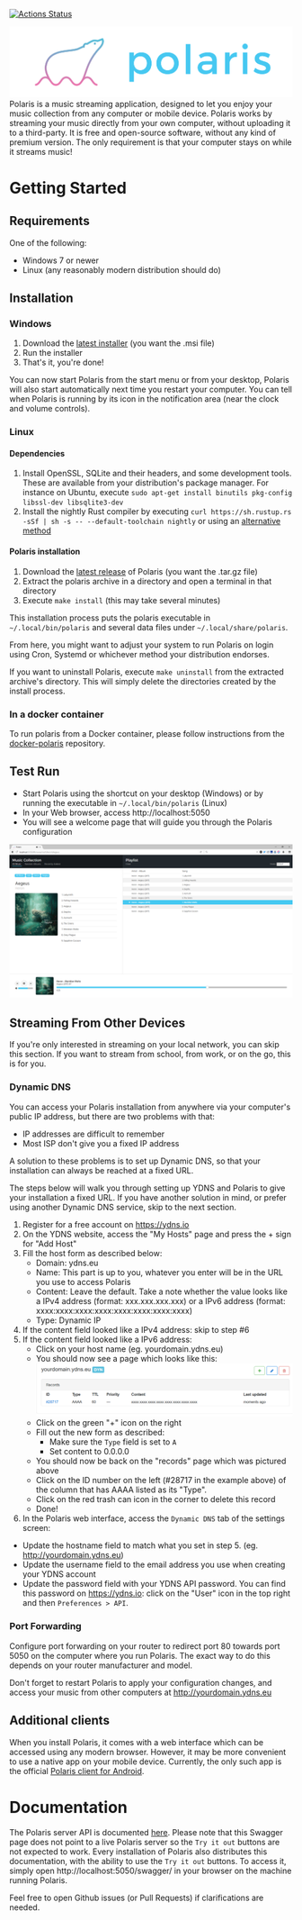 [![Actions Status](https://github.com/agersant/polaris/workflows/Build/badge.svg)](https://github.com/agersant/polaris/actions)

<img src="res/readme/logo.png?raw=true"/>
Polaris is a music streaming application, designed to let you enjoy your music collection from any computer or mobile device. Polaris works by streaming your music directly from your own computer, without uploading it to a third-party. It is free and open-source software, without any kind of premium version. The only requirement is that your computer stays on while it streams music!

# Getting Started

## Requirements

One of the following:
- Windows 7 or newer
- Linux (any reasonably modern distribution should do)

## Installation

### Windows
1. Download the [latest installer](https://github.com/agersant/polaris/releases/latest) (you want the .msi file)
2. Run the installer
3. That's it, you're done!

You can now start Polaris from the start menu or from your desktop, Polaris will also start automatically next time you restart your computer. You can tell when Polaris is running by its icon in the notification area (near the clock and volume controls).

### Linux

#### Dependencies

1. Install OpenSSL, SQLite and their headers, and some development tools. These are available from your distribution's package manager. For instance on Ubuntu, execute `sudo apt-get install binutils pkg-config libssl-dev libsqlite3-dev`
2. Install the nightly Rust compiler by executing `curl https://sh.rustup.rs -sSf | sh -s -- --default-toolchain nightly` or using an [alternative method](https://www.rust-lang.org/en-US/install.html)

#### Polaris installation
1. Download the [latest release]((https://github.com/agersant/polaris/releases/latest)) of Polaris (you want the .tar.gz file)
2. Extract the polaris archive in a directory and open a terminal in that directory
3. Execute `make install` (this may take several minutes)

This installation process puts the polaris executable in `~/.local/bin/polaris` and several data files under `~/.local/share/polaris`.

From here, you might want to adjust your system to run Polaris on login using Cron, Systemd or whichever method your distribution endorses.

If you want to uninstall Polaris, execute `make uninstall` from the extracted archive's directory. This will simply delete the directories created by the install process.

### In a docker container

To run polaris from a Docker container, please follow instructions from the [docker-polaris](https://github.com/ogarcia/docker-polaris) repository.

## Test Run

- Start Polaris using the shortcut on your desktop (Windows) or by running the executable in `~/.local/bin/polaris` (Linux)
- In your Web browser, access http://localhost:5050
- You will see a welcome page that will guide you through the Polaris configuration

![Polaris Web UI](res/readme/web_ui.png?raw=true "Polaris Web UI")

## Streaming From Other Devices

If you're only interested in streaming on your local network, you can skip this section. If you want to stream from school, from work, or on the go, this is for you.

### Dynamic DNS

You can access your Polaris installation from anywhere via your computer's public IP address, but there are two problems with that:
- IP addresses are difficult to remember
- Most ISP don't give you a fixed IP address

A solution to these problems is to set up Dynamic DNS, so that your installation can always be reached at a fixed URL.

The steps below will walk you through setting up YDNS and Polaris to give your installation a fixed URL. If you have another solution in mind, or prefer using another Dynamic DNS service, skip to the next section.

1. Register for a free account on https://ydns.io
2. On the YDNS website, access the "My Hosts" page and press the + sign for "Add Host"
3. Fill the host form as described below:
	- Domain: ydns.eu
	- Name: This part is up to you, whatever you enter will be in the URL you use to access Polaris
	- Content: Leave the default. Take a note whether the value looks like a IPv4 address (format: xxx.xxx.xxx.xxx) or a IPv6 address (format: xxxx:xxxx:xxxx:xxxx:xxxx:xxxx:xxxx:xxxx)
	- Type: Dynamic IP
4. If the content field looked like a IPv4 address:	skip to step #6
5. If the content field looked like a IPv6 address:
	- Click on your host name (eg. yourdomain.ydns.eu)
    - You should now see a page which looks like this:
	![YDNS Records](res/readme/ydns_records.png?raw=true "YDNS Records")
	- Click on the green "+" icon on the right
	- Fill out the new form as described:
		- Make sure the `Type` field is set to `A`
		- Set content to 0.0.0.0
	- You should now be back on the "records" page which was pictured above
	- Click on the ID number on the left (#28717 in the example above) of the column that has AAAA listed as its "Type".
	- Click on the red trash can icon in the corner to delete this record
	- Done!
6. In the Polaris web interface, access the `Dynamic DNS` tab of the settings screen:
- Update the hostname field to match what you set in step 5. (eg. http://yourdomain.ydns.eu)
- Update the username field to the email address you use when creating your YDNS account
- Update the password field with your YDNS API password. You can find this password on https://ydns.io: click on the "User" icon in the top right and then `Preferences > API`.

### Port Forwarding
Configure port forwarding on your router to redirect port 80 towards port 5050 on the computer where you run Polaris. The exact way to do this depends on your router manufacturer and model.

Don't forget to restart Polaris to apply your configuration changes, and access your music from other computers at http://yourdomain.ydns.eu

## Additional clients
When you install Polaris, it comes with a web interface which can be accessed using any modern browser. However, it may be more convenient to use a native app on your mobile device. Currently, the only such app is the official [Polaris client for Android](https://github.com/agersant/polaris-android).

# Documentation

The Polaris server API is documented [here](https://agersant.github.io/polaris/swagger/). Please note that this Swagger page does not point to a live Polaris server so the `Try it out` buttons are not expected to work.
Every installation of Polaris also distributes this documentation, with the ability to use the `Try it out` buttons. To access it, simply open http://localhost:5050/swagger/ in your browser on the machine running Polaris.

Feel free to open Github issues (or Pull Requests) if clarifications are needed.
